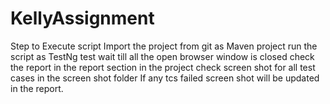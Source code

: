 # KellyAssignment

Step to Execute script
Import the project from git as Maven project
run the script as TestNg test
wait till all the open browser window is closed
check the report in the report section in the project 
check screen shot for all test cases in the screen shot folder
If any tcs failed screen shot will be updated in the report.
